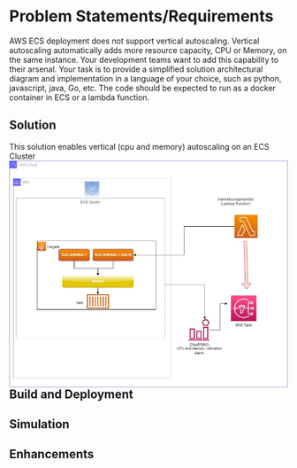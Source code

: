 
# Problem Statements/Requirements
AWS ECS deployment does not support vertical autoscaling.  Vertical autoscaling automatically adds more resource capacity, CPU or Memory, on the same instance.  Your development teams want to add this capability to their arsenal.  Your task is to provide a simplified solution architectural diagram and implementation in a language of your choice, such as python, javascript, java, Go, etc.  The code should be expected to run as a docker container in ECS or a lambda function.

## Solution
This solution enables vertical (cpu and memory) autoscaling on an ECS Cluster
<img src="resources/solution.jpg"
     alt="Solution Architecture"
     style="float: left; margin-right: 10px;" />


## Build and Deployment

## Simulation

## Enhancements


